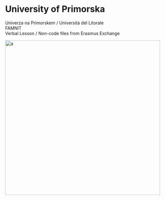# University of Primorska
Univerza na Primorskem / Università del Litorale <br />
FAMNIT <br />
Verbal Lesson / Non-code files from Erasmus Exchange 
<!-- ![famnit_logo_big](https://user-images.githubusercontent.com/64928475/164076230-b5105762-d5b4-47c3-a313-ad2afd5f7b6d.png) -->
<img src="https://user-images.githubusercontent.com/64928475/164076230-b5105762-d5b4-47c3-a313-ad2afd5f7b6d.png" alt="a" width="500"/>
